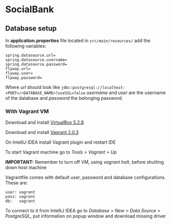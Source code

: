 # SocialBank

## Database setup

In **application.properties** file located in `src/main/resources/` add the following variables:

```
spring.datasource.url=
spring.datasource.username=
spring.datasource.password=
flyway.url=
flyway.user=
flyway.password=
```

Where _url_ should look like `jdbc:postgresql://localhost:<PORT>/<DATABASE_NAME>?useSSL=false`
_username_ and _user_ are the username of the database and _password_ the belonging password.

### With Vagrant VM

Download and install [VirtualBox 5.2.8](https://www.virtualbox.org/)

Download and install [Vagrant 2.0.3](https://www.vagrantup.com/)

On IntelliJ IDEA install Vagrant plugin and restart IDE

To start Vagrant machine go to _Tools > Vagrant > Up_

**IMPORTANT:** Remember to turn off VM, using _vagrant halt_, before shutting down host machine

Vagrantfile comes with default user, password and database configurations. These are:

```
user: vagrant
pass: vagrant
db:   vagrant
```

To connect to it from IntelliJ IDEA go to _Database > New > Data Source > PostgreSQL_, put information on popup window and download missing driver  
